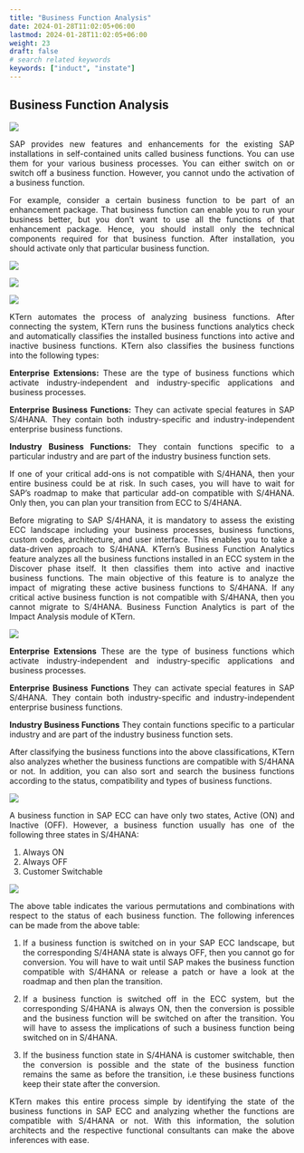 ```yaml
---
title: "Business Function Analysis"
date: 2024-01-28T11:02:05+06:00
lastmod: 2024-01-28T11:02:05+06:00
weight: 23
draft: false
# search related keywords
keywords: ["induct", "instate"]
---
```

<div style='text-align: justify;'>

## Business Function Analysis

![](https://storage.googleapis.com/ktern-public-files/product-documentation/Digital%20Maps/34_launch_business_function_analysis_process_assessment_digital_maps.png)


SAP provides new features and enhancements for the existing SAP installations in self-contained units called business functions. You can use them for your various business processes. You can either switch on or switch off a business function. However, you cannot undo the activation of a business function.

For example, consider a certain business function to be part of an enhancement package. That business function can enable you to run your business better, but you don’t want to use all the functions of that enhancement package. Hence, you should install only the technical components required for that business function. After installation, you should activate only that particular business function.
 
![](https://storage.googleapis.com/ktern-public-files/product-documentation/Digital%20Maps/35_business_function_analysis_process_assessment_digital_maps.png)
 
![](https://storage.googleapis.com/ktern-public-files/product-documentation/Digital%20Maps/36_table_business_function_analysis_process_assessment_digital_maps.png)
 
![](https://storage.googleapis.com/ktern-public-files/product-documentation/Digital%20Maps/37_business_function_state_process_assessment_digital_maps.png)

KTern automates the process of analyzing business functions. After connecting the system, KTern runs the business functions analytics check and automatically classifies the installed business functions into active and inactive business functions. KTern also classifies the business functions into the following types:

**Enterprise Extensions:** These are the type of business functions which activate industry-independent and industry-specific applications and business processes.

**Enterprise Business Functions:** They can activate special features in SAP S/4HANA. They contain both industry-specific and industry-independent enterprise business functions.

**Industry Business Functions:** They contain functions specific to a particular industry and are part of the industry business function sets.

If one of your critical add-ons is not compatible with S/4HANA, then your entire business could be at risk. In such cases, you will have to wait for SAP’s roadmap to make that particular add-on compatible with S/4HANA. Only then, you can plan your transition from ECC to S/4HANA.

Before migrating to SAP S/4HANA, it is mandatory to assess the existing ECC landscape including your business processes, business functions, custom codes, architecture, and user interface. This enables you to take a data-driven approach to S/4HANA. KTern’s Business Function Analytics feature analyzes all the business functions installed in an ECC system in the Discover phase itself. It then classifies them into active and inactive business functions. The main objective of this feature is to analyze the impact of migrating these active business functions to S/4HANA. If any critical active business function is not compatible with S/4HANA, then you cannot migrate to S/4HANA. Business Function Analytics is part of the Impact Analysis module of KTern.

![](https://storage.googleapis.com/ktern-docs-files/bpa-12.png)

**Enterprise Extensions**
These are the type of business functions which activate industry-independent and industry-specific applications and business processes.

**Enterprise Business Functions**
They can activate special features in SAP S/4HANA. They contain both industry-specific and industry-independent enterprise business functions.

**Industry Business Functions**
They contain functions specific to a particular industry and are part of the industry business function sets.

After classifying the business functions into the above classifications, KTern also analyzes whether the business functions are compatible with S/4HANA or not. In addition, you can also sort and search the business functions according to the status, compatibility and types of business functions.

![](https://storage.googleapis.com/ktern-docs-files/bpa-13.jpg)

A business function in SAP ECC can have only two states, Active (ON) and Inactive (OFF). However, a business function usually has one of the following three states in S/4HANA:

1. Always ON
2. Always OFF
3. Customer Switchable

![](https://storage.googleapis.com/ktern-docs-files/bpa-14.png)

The above table indicates the various permutations and combinations with respect to the status of each business function. The following inferences can be made from the above table:

1. If a business function is switched on in your SAP ECC landscape, but the corresponding S/4HANA state is always OFF, then you cannot go for conversion. You will have to wait until SAP makes the business function compatible with S/4HANA or release a patch or have a look at the roadmap and then plan the transition.

2. If a business function is switched off in the ECC system, but the corresponding S/4HANA is always ON, then the conversion is possible and the business function will be switched on after the transition. You will have to assess the implications of such a business function being switched on in S/4HANA.

3. If the business function state in S/4HANA is customer switchable, then the conversion is possible and the state of the business function remains the same as before the transition, i.e these business functions keep their state after the conversion.

KTern makes this entire process simple by identifying the state of the business functions in SAP ECC and analyzing whether the functions are compatible with S/4HANA or not. With this information, the solution architects and the respective functional consultants can make the above inferences with ease.

</div>
